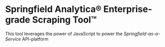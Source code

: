 # Springfield Analytica® Enterprise-grade Scraping Tool™

This tool leverages the power of JavaScript to power the *Springfield-as-a-Service* API-platform
